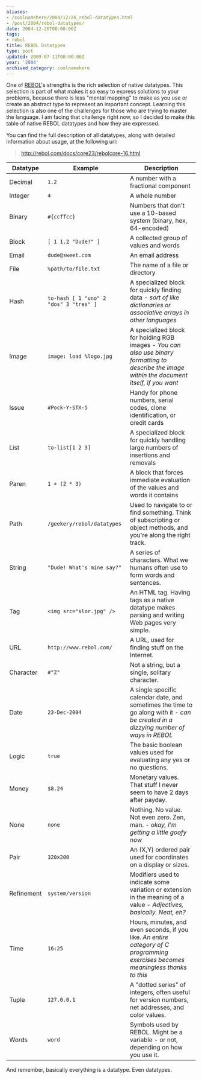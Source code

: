 ```yaml
---
aliases:
- /coolnamehere/2004/12/26_rebol-datatypes.html
- /post/2004/rebol-datatypes/
date: 2004-12-26T00:00:00Z
tags:
- rebol
title: REBOL Datatypes
type: post
updated: 2009-07-11T00:00:00Z
year: '2004'
archived_category: coolnamehere
---
```


One of [REBOL](http://www.rebol.com/)'s strengths is the rich selection of 
native datatypes.  This selection is part of what makes it so easy to express 
solutions to your problems, because there is less "mental mapping" to make as 
you use or create an abstract type to represent an important concept. Learning 
this selection is also one of the challenges for those who are trying to 
master the language. I am facing that challenge right now, so I decided to 
make this table of native REBOL datatypes and how they are expressed.
<!--more-->

You can find the full description of all datatypes, along with detailed 
information about usage, at the following url:

> <http://rebol.com/docs/core23/rebolcore-16.html>

Datatype   | Example                                | Description                                                        
-----------|----------------------------------------|--------------------------------------------------------------------
Decimal    | `1.2`                                  | A number with a fractional component                               
Integer    | `4`                                    | A whole number                                                     
Binary     | `#{ccffcc}`                            | Numbers that don't use a 10-based system (binary, hex, 64-encoded) 
Block      | `[ 1 1.2 "Dude!" ]`                    | A collected group of values and words                              
Email      | `dude@sweet.com`                       | An email address                                                   
File       | `%path/to/file.txt`                    | The name of a file or directory                                    
Hash       | `to-hash [ 1 "uno" 2 "dos" 3 "tres" ]` | A specialized block for quickly finding data - *sort of like dictionaries or associative arrays in other languages*
Image      | `image: load %logo.jpg`                | A specialized block for holding RGB images - *You can also use binary formatting to describe the image within the document itself, if you want* 
Issue      | `#Pock-Y-STX-5`                        | Handy for phone numbers, serial codes, clone identification, or credit cards 
List       | `to-list[1 2 3]`                       | A specialized block for quickly handling large numbers of insertions and removals 
Paren      | `1 + (2 * 3)`                          | A block that forces immediate evaluation of the values and words it contains 
Path       | `/geekery/rebol/datatypes`             | Used to navigate to or find something. Think of subscripting or object methods, and you're along the right track. 
String     | `"Dude! What's mine say?"`             | A series of characters. What we humans often use to form words and sentences. 
Tag        | `<img src="slor.jpg" />`               | An HTML tag. Having tags as a native datatype makes parsing and writing Web pages very simple. 
URL        | `http://www.rebol.com/`                | A URL, used for finding stuff on the Internet. 
Character  | `#"Z"`                                 | Not a string, but a single, solitary character. 
Date       | `23-Dec-2004`                          | A single specific calendar date, and sometimes the time to go along with it -  *can be created in a dizzying number of ways in REBOL* 
Logic      | `true`                                 | The basic boolean values used for evaluating any yes or no questions. 
Money      | `$8.24`                                | Monetary values. That stuff I never seem to have 2 days after payday. 
None       | `none`                                 | Nothing. No value. Not even zero. Zen, man. - *okay, I'm getting a little goofy now* 
Pair       | `320x200`                              | An (X,Y) ordered pair used for coordinates on a display or sizes. 
Refinement | `system/version`                       | Modifiers used to indicate some variation or extension in the meaning of a value - *Adjectives, basically. Neat, eh?* 
Time       | `16:25`                                | Hours, minutes, and even seconds, if you like. *An entire category of C programming exercises becomes meaningless thanks to this* 
Tuple      | `127.0.0.1`                            | A "dotted series" of integers, often useful for version numbers, net addresses, and color values. 
Words      | `word`                                 | Symbols used by REBOL. Might be a variable - or not, depending on how you use it. 

And remember, basically everything is a datatype. Even datatypes.


